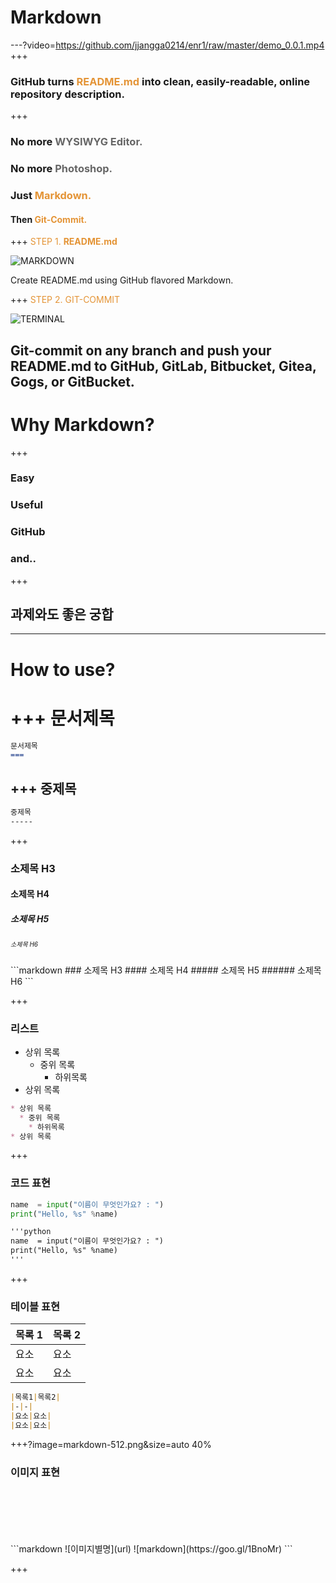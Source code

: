 # Markdown
---?video=https://github.com/jjangga0214/enr1/raw/master/demo_0.0.1.mp4
+++
### GitHub turns <span style="color: #e49436; text-transform: none">README.md</span> into clean, easily-readable, online repository description.
+++
### No more <span style="color: #666666">WYSIWYG Editor.</span>
### <span class="fragment">No more <span style="color: #666666">Photoshop.</span> </span>
### <span class="fragment">Just <span style="color: #e49436">Markdown.</span> </span>
#### <span class="fragment"> Then <span style="color: #e49436">Git-Commit.</span> </span>
+++
<span style="color: #e49436">STEP 1. **README.md** </span>

![MARKDOWN](https://d1z75bzl1vljy2.cloudfront.net/hello-world/markdown.png)

<span class="fragment">Create README.md using GitHub flavored Markdown.</span>

+++
<span style="color: #e49436">STEP 2. GIT-COMMIT</span>

![TERMINAL](https://d1z75bzl1vljy2.cloudfront.net/hello-world/terminal.png)

<span class="fragment">Git-commit on any branch and push your README.md to GitHub, GitLab, Bitbucket, Gitea, Gogs, or GitBucket.</span>
---
# Why Markdown?
+++
### Easy
### <span class="fragment">Useful</span>
### <span class="fragment">GitHub</span>
### <span class="fragment">and.. </span>
+++
## 과제와도 좋은 궁합
---
# How to use?
+++
문서제목
===
```markdown
문서제목
===
```
+++
중제목
-----
```markdown
중제목
-----
```
+++
### 소제목 H3
#### 소제목 H4
<h5> 소제목 H5</h5>
<h6 style="font-size:10px !important"> 소제목 H6</h6>
```markdown
### 소제목 H3
#### 소제목 H4
##### 소제목 H5
###### 소제목 H6
```

+++
### 리스트
* 상위 목록
  * 중위 목록
    * 하위목록
* 상위 목록

```markdown
* 상위 목록
  * 중위 목록
    * 하위목록
* 상위 목록
```

+++
### 코드 표현
```python
name  = input("이름이 무엇인가요? : ")
print("Hello, %s" %name)
```

```markdown
'''python
name  = input("이름이 무엇인가요? : ")
print("Hello, %s" %name)
'''
```

+++
### 테이블 표현
|목록 1|목록 2|
|-|-|
|요소|요소|
|요소|요소|

```markdown
|목록1|목록2|
|-|-|
|요소|요소|
|요소|요소|
```

+++?image=markdown-512.png&size=auto 40%
### 이미지 표현
<br>
<br>
<br>
<br>
<br>
```markdown
![이미지별명](url)
![markdown](https://goo.gl/1BnoMr)
```

+++
